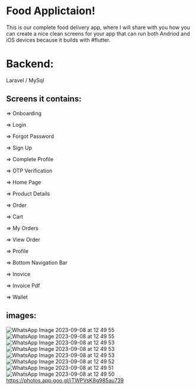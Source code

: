 # Food Applictaion!

This is our complete food delivery app, where I will share with you how you can create a nice clean screens for your app that can run both Andriod and iOS devices because it builds with #flutter.

# Backend:
Laravel / MySql

## Screens it contains:

=> Onboarding

=> Login

=> Forgot Password

=> Sign Up

=> Complete Profile

=> OTP Verification

=> Home Page

=> Product Details

=> Order

=> Cart

=> My Orders

=> View Order

=> Profile

=> Bottom Navigation Bar

=> Inovice

=> Invoice Pdf

=> Wallet




## images:

![WhatsApp Image 2023-09-08 at 12 49 55](https://github.com/Afaq0456/Cafeteria-Application/assets/54826698/642fb98f-461d-474c-bc8d-8fcfca4e4eeb)
![WhatsApp Image 2023-09-08 at 12 49 55](https://github.com/Afaq0456/Cafeteria-Application/assets/54826698/f25b6890-c422-486d-a2bd-56255c2a2020)
![WhatsApp Image 2023-09-08 at 12 49 53](https://github.com/Afaq0456/Cafeteria-Application/assets/54826698/cbd43828-395b-4a35-a365-02d037da2892)
![WhatsApp Image 2023-09-08 at 12 49 53](https://github.com/Afaq0456/Cafeteria-Application/assets/54826698/aa19f0ab-308d-4cc9-ab07-6038bc908db5)
![WhatsApp Image 2023-09-08 at 12 49 53](https://github.com/Afaq0456/Cafeteria-Application/assets/54826698/05f30a5b-9117-4227-86b7-0397168805f9)
![WhatsApp Image 2023-09-08 at 12 49 52](https://github.com/Afaq0456/Cafeteria-Application/assets/54826698/afa0cbc1-c902-4adf-9191-fd2ef1f5bc7b)
![WhatsApp Image 2023-09-08 at 12 49 51](https://github.com/Afaq0456/Cafeteria-Application/assets/54826698/3f3ecb01-e2cd-43ac-aee8-4de879a3a2d6)
![WhatsApp Image 2023-09-08 at 12 49 50](https://github.com/Afaq0456/Cafeteria-Application/assets/54826698/2e25a836-07ed-4daa-9368-7a1bbf7b4d94)
https://photos.app.goo.gl/iTWPVsK8g985au739

